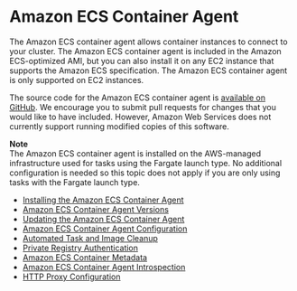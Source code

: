 # Amazon ECS Container Agent<a name="ECS_agent"></a>

The Amazon ECS container agent allows container instances to connect to your cluster\. The Amazon ECS container agent is included in the Amazon ECS\-optimized AMI, but you can also install it on any EC2 instance that supports the Amazon ECS specification\. The Amazon ECS container agent is only supported on EC2 instances\.

The source code for the Amazon ECS container agent is [available on GitHub](https://github.com/aws/amazon-ecs-agent)\. We encourage you to submit pull requests for changes that you would like to have included\. However, Amazon Web Services does not currently support running modified copies of this software\.

**Note**  
The Amazon ECS container agent is installed on the AWS\-managed infrastructure used for tasks using the Fargate launch type\. No additional configuration is needed so this topic does not apply if you are only using tasks with the Fargate launch type\.


+ [Installing the Amazon ECS Container Agent](ecs-agent-install.md)
+ [Amazon ECS Container Agent Versions](container_agent_versions.md)
+ [Updating the Amazon ECS Container Agent](ecs-agent-update.md)
+ [Amazon ECS Container Agent Configuration](ecs-agent-config.md)
+ [Automated Task and Image Cleanup](automated_image_cleanup.md)
+ [Private Registry Authentication](private-auth.md)
+ [Amazon ECS Container Metadata](container-metadata.md)
+ [Amazon ECS Container Agent Introspection](ecs-agent-introspection.md)
+ [HTTP Proxy Configuration](http_proxy_config.md)